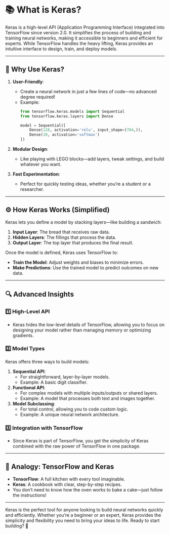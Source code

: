 # 📚 What is Keras?

Keras is a high-level API (Application Programming Interface) integrated into TensorFlow since version 2.0. It simplifies the process of building and training neural networks, making it accessible to beginners and efficient for experts. While TensorFlow handles the heavy lifting, Keras provides an intuitive interface to design, train, and deploy models.

---

## 🤔 Why Use Keras?

1. **User-Friendly**:
   - Create a neural network in just a few lines of code—no advanced degree required!
   - Example:
     ```python
     from tensorflow.keras.models import Sequential
     from tensorflow.keras.layers import Dense

     model = Sequential([
         Dense(128, activation='relu', input_shape=(784,)),
         Dense(10, activation='softmax')
     ])
     ```

2. **Modular Design**:
   - Like playing with LEGO blocks—add layers, tweak settings, and build whatever you want.

3. **Fast Experimentation**:
   - Perfect for quickly testing ideas, whether you’re a student or a researcher.

---

## ⚙️ How Keras Works (Simplified)

Keras lets you define a model by stacking layers—like building a sandwich:
1. **Input Layer**: The bread that receives raw data.
2. **Hidden Layers**: The fillings that process the data.
3. **Output Layer**: The top layer that produces the final result.

Once the model is defined, Keras uses TensorFlow to:
- **Train the Model**: Adjust weights and biases to minimize errors.
- **Make Predictions**: Use the trained model to predict outcomes on new data.

---

## 🔍 Advanced Insights

### 1️⃣ **High-Level API**
- Keras hides the low-level details of TensorFlow, allowing you to focus on designing your model rather than managing memory or optimizing gradients.

### 2️⃣ **Model Types**
Keras offers three ways to build models:
1. **Sequential API**:
   - For straightforward, layer-by-layer models.
   - Example: A basic digit classifier.
2. **Functional API**:
   - For complex models with multiple inputs/outputs or shared layers.
   - Example: A model that processes both text and images together.
3. **Model Subclassing**:
   - For total control, allowing you to code custom logic.
   - Example: A unique neural network architecture.

### 3️⃣ **Integration with TensorFlow**
- Since Keras is part of TensorFlow, you get the simplicity of Keras combined with the raw power of TensorFlow in one package.

---

## 🥣 Analogy: TensorFlow and Keras

- **TensorFlow**: A full kitchen with every tool imaginable.
- **Keras**: A cookbook with clear, step-by-step recipes.
- You don’t need to know how the oven works to bake a cake—just follow the instructions!

---

Keras is the perfect tool for anyone looking to build neural networks quickly and efficiently. Whether you’re a beginner or an expert, Keras provides the simplicity and flexibility you need to bring your ideas to life. Ready to start building? 🚀